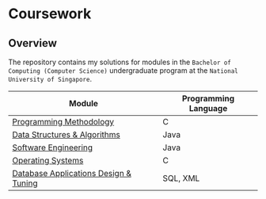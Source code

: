 # Coursework

## Overview
The repository contains my solutions for modules in the `Bachelor of Computing (Computer Science)` undergraduate program at the `National University of Singapore`.

| Module                                                                                                                                     | Programming Language |
|--------------------------------------------------------------------------------------------------------------------------------------------|----------------------|
| [Programming Methodology](https://github.com/shumarb/coursework/tree/master/modules/programming-methodology)                               | C                    |
| [Data Structures & Algorithms](https://github.com/shumarb/coursework/tree/master/modules/data-structures-and-algorithms)                   | Java                 |
| [Software Engineering](https://github.com/Sheikh-Umar/cs2103)                                                                              | Java                 |
| [Operating Systems](https://github.com/shumarb/coursework/tree/master/modules/operating-systems)                                           | C                    |
| [Database Applications Design & Tuning](https://github.com/shumarb/coursework/tree/master/modules/database-applications-design-and-tuning) | SQL, XML             |
